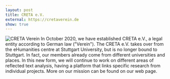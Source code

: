 ```yaml
---
layout: post
title: CRETA e.V.
external: https://cretaverein.de
show: true
---
```


![CRETA Verein](https://cretaverein.de/assets/img/Logo_creta_subline.svg) In October 2020, we have established CRETA e.V., a legal entity according to German law ("Verein"). The CRETA e.V. takes over from the eHumanities centre at Stuttgart University, but is no longer bound to Stuttgart. In fact, our members already come from different universities and places. In this new form, we will continue to work on different areas of reflected text analysis, having a platform that links specific research from individual projects. More on our mission can be found on our web page.